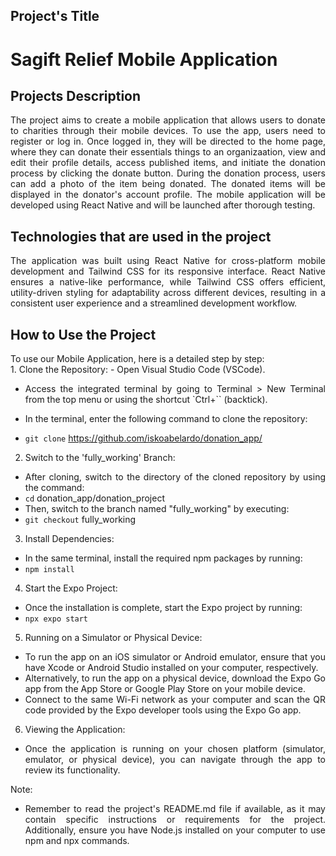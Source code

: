## Project's Title
# Sagift Relief Mobile Application

## Projects Description
<div align="justify">
The project aims to create a mobile application that allows users to donate to charities through their mobile devices. To use the app, users need to register or log in. Once logged in, they will be directed to the home page, where they can donate their essentials things to an organizaation, view and edit their profile details, access published items, and initiate the donation process by clicking the donate button. During the donation process, users can add a photo of the item being donated. The donated items will be displayed in the donator's account profile. The mobile application will be developed using React Native and will be launched after thorough testing. 
 <br>
 </div>
<div align="justify">
</div>

## Technologies that are used in the project
<div align="justify">
The application was built using React Native for cross-platform mobile development and Tailwind CSS for its responsive interface. React Native ensures a native-like performance, while Tailwind CSS offers efficient, utility-driven styling for adaptability across different devices, resulting in a consistent user experience and a streamlined development workflow.
<br>
</div>

## How to Use the Project
<div align="justify">
To use our Mobile Application, here is a detailed step by step:
<br>
1. Clone the Repository:
 - Open Visual Studio Code (VSCode).

 - Access the integrated terminal by going to Terminal > New Terminal from the top menu or using the shortcut `Ctrl+`` (backtick).

 - In the terminal, enter the following command to clone the repository:

 - `git clone` https://github.com/iskoabelardo/donation_app/
2. Switch to the 'fully_working' Branch:
 - After cloning, switch to the directory of the cloned repository by using the command:
  - `cd` donation_app/donation_project
  - Then, switch to the branch named "fully_working" by executing:
  - `git checkout` fully_working
3. Install Dependencies:
 - In the same terminal, install the required npm packages by running:
  - `npm install`
4. Start the Expo Project:
 - Once the installation is complete, start the Expo project by running:
  - `npx expo start`
5. Running on a Simulator or Physical Device:
  - To run the app on an iOS simulator or Android emulator, ensure that you have Xcode or Android Studio installed on your computer, respectively.
  - Alternatively, to run the app on a physical device, download the Expo Go app from the App Store or Google Play Store on your mobile device.
  - Connect to the same Wi-Fi network as your computer and scan the QR code provided by the Expo developer tools using the Expo Go app.
6. Viewing the Application:
  - Once the application is running on your chosen platform (simulator, emulator, or physical device), you can navigate through the app to review its functionality.

Note: 
 - Remember to read the project's README.md file if available, as it may contain specific instructions or requirements for the project. Additionally, ensure you have Node.js installed on your computer to use npm and npx commands.
<br>
</div>
